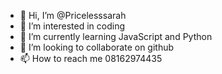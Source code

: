 - 👋 Hi, I’m @Pricelesssarah
- 👀 I’m interested in coding
- 🌱 I’m currently learning JavaScript and Python 
- 💞️ I’m looking to collaborate on github
- 📫 How to reach me 08162974435

<!---
Pricelesssarah/Pricelesssarah is a ✨ special ✨ repository because its `README.md` (this file) appears on your GitHub profile.
You can click the Preview link to take a look at your changes.
--->
